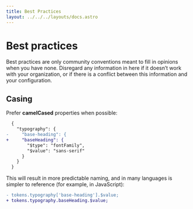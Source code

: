 ```yaml
---
title: Best Practices
layout: ../../../layouts/docs.astro
---
```


# Best practices

Best practices are only community conventions meant to fill in opinions when you have none. Disregard any information in here if it doesn’t work with your organization, or if there is a conflict between this information and your configuration.

## Casing

Prefer **camelCased** properties when possible:

```diff
  {
    "typography": {
-     "base-heading": {
+     "baseHeading": {
        "$type": "fontFamily",
        "$value": "sans-serif"
      }
    }
  }
```

This will result in more predictable naming, and in many languages is simpler to reference (for example, in JavaScript):

```diff
- tokens.typography['base-heading'].$value;
+ tokens.typography.baseHeading.$value;
```
